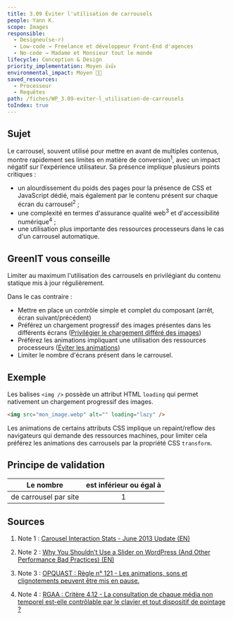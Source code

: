 ```yaml
---
title: 3.09 Éviter l'utilisation de carrousels
people: Yann K.
scope: Images
responsible:
  - Designeu(se·r)
  - Low-code → Freelance et développeur Front-End d'agences
  - No-code → Madame et Monsieur tout le monde
lifecycle: Conception & Design
priority_implementation: Moyen 👍👍
environmental_impact: Moyen 🌱🌱
saved_resources:
  - Processeur
  - Requêtes
path: /fiches/WP_3.09-eviter-l_utilisation-de-carrousels
toIndex: true
---
```


## Sujet

Le carrousel, souvent utilisé pour mettre en avant de multiples contenus, montre rapidement ses limites en matière de conversion<sup>1</sup>, avec un impact négatif sur l'expérience utilisateur. Sa présence implique plusieurs points critiques :

- un alourdissement du poids des pages pour la présence de CSS et JavaScript dédié, mais également par le contenu présent sur chaque écran du carrousel<sup>2</sup> ;
- une complexité en termes d'assurance qualité web<sup>3</sup> et d'accessibilité numérique<sup>4</sup> ;
- une utilisation plus importante des ressources processeurs dans le cas d'un carrousel automatique.

## GreenIT vous conseille

Limiter au maximum l'utilisation des carrousels en privilégiant du contenu statique mis à jour régulièrement.

Dans le cas contraire :

- Mettre en place un contrôle simple et complet du composant (arrêt, écran suivant/précédent)
- Préférez un chargement progressif des images présentes dans les différents écrans ([Privilégier le chargement différé des images](./WP_4.06-privilegier-le-chargement-differe-des-images-lazy-loading.md))
- Préférez les animations impliquant une utilisation des ressources processeurs ([Éviter les animations](./WP_3.11-eviter-les-animations.md))
- Limiter le nombre d'écrans présent dans le carrousel.

## Exemple

Les balises `<img />` possède un attribut HTML `loading` qui permet nativement un chargement progressif des images.

```html
<img src="mon_image.webp" alt="" loading="lazy" />
```

Les animations de certains attributs CSS implique un repaint/reflow des navigateurs qui demande des ressources machines, pour limiter cela préférez les animations des carrousels par la propriété CSS `transform`.

## Principe de validation

| Le nombre             | est inférieur ou égal à |
| --------------------- | :---------------------: |
| de carrousel par site |            1            |

## Sources

1. Note 1 : [Carousel Interaction Stats - June 2013 Update (EN)](https://erikrunyon.com/2013/07/carousel-interaction-stats/)

2. Note 2 : [Why You Shouldn’t Use a Slider on WordPress (And Other Performance Bad Practices) (EN) ](https://wp-rocket.me/blog/why-you-shouldnt-use-a-slider-on-wordpress-and-other-performance-bad-practices/)

3. Note 3 : [OPQUAST : Règle n° 121 - Les animations, sons et clignotements peuvent être mis en pause.](https://checklists.opquast.com/fr/assurance-qualite-web/les-animations-sons-et-clignotements-peuvent-etre-mis-en-pause)

4. Note 4 : [RGAA : Critère 4.12 - La consultation de chaque média non temporel est-elle contrôlable par le clavier et tout dispositif de pointage ?](https://www.numerique.gouv.fr/publications/rgaa-accessibilite/methode-rgaa/criteres/#crit-4-12)
